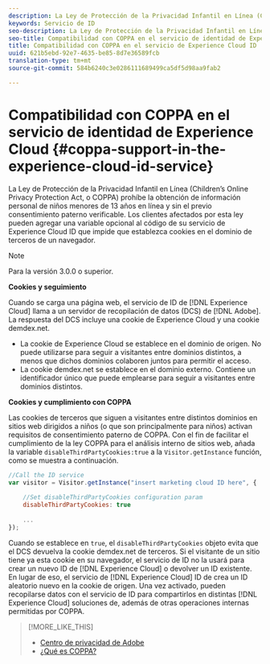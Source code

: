 ```yaml
---
description: La Ley de Protección de la Privacidad Infantil en Línea (Children’s Online Privacy Protection Act, o COPPA) prohíbe la obtención de información personal de niños menores de 13 años en línea y sin el previo consentimiento paterno verificable. Los clientes afectados por esta ley pueden agregar una variable opcional al código de su servicio de identidad de Experience Cloud que impide que establezca cookies en el dominio de terceros de un navegador.
keywords: Servicio de ID
seo-description: La Ley de Protección de la Privacidad Infantil en Línea (Children’s Online Privacy Protection Act, o COPPA) prohíbe la obtención de información personal de niños menores de 13 años en línea y sin el previo consentimiento paterno verificable. Los clientes afectados por esta ley pueden agregar una variable opcional al código de su servicio de Experience Cloud ID que impide que establezca cookies en el dominio de terceros de un navegador.
seo-title: Compatibilidad con COPPA en el servicio de identidad de Experience Cloud
title: Compatibilidad con COPPA en el servicio de Experience Cloud ID
uuid: 621b5ebd-92e7-4635-be85-8d7e36589fcb
translation-type: tm+mt
source-git-commit: 584b6240c3e0286111689499ca5df5d98aa9fab2

---
```



# Compatibilidad con COPPA en el servicio de identidad de Experience Cloud {#coppa-support-in-the-experience-cloud-id-service}

La Ley de Protección de la Privacidad Infantil en Línea (Children’s Online Privacy Protection Act, o COPPA) prohíbe la obtención de información personal de niños menores de 13 años en línea y sin el previo consentimiento paterno verificable. Los clientes afectados por esta ley pueden agregar una variable opcional al código de su servicio de Experience Cloud ID que impide que establezca cookies en el dominio de terceros de un navegador.

>[!NOTE]
>
>Para la versión 3.0.0 o superior.

**Cookies y seguimiento**

Cuando se carga una página web, el servicio de ID de [!DNL Experience Cloud] llama a un servidor de recopilación de datos (DCS) de [!DNL Adobe]. La respuesta del DCS incluye una cookie de Experience Cloud y una cookie demdex.net.

* La cookie de Experience Cloud se establece en el dominio de origen. No puede utilizarse para seguir a visitantes entre dominios distintos, a menos que dichos dominios colaboren juntos para permitir el acceso.
* La cookie demdex.net se establece en el dominio externo. Contiene un identificador único que puede emplearse para seguir a visitantes entre dominios distintos.

**Cookies y cumplimiento con COPPA**

Las cookies de terceros que siguen a visitantes entre distintos dominios en sitios web dirigidos a niños (o que son principalmente para niños) activan requisitos de consentimiento paterno de COPPA. Con el fin de facilitar el cumplimiento de la ley COPPA para el análisis interno de sitios web, añada la variable `disableThirdPartyCookies:true` a la `Visitor.getInstance` función, como se muestra a continuación.

```js
//Call the ID service 
var visitor = Visitor.getInstance("insert marketing cloud ID here", { 
 
    //Set disableThirdPartyCookies configuration param 
    disableThirdPartyCookies: true 
 
    ... 
});
```

Cuando se establece en `true`, el `disableThirdPartyCookies` objeto evita que el DCS devuelva la cookie demdex.net de terceros. Si el visitante de un sitio tiene ya esta cookie en su navegador, el servicio de ID no la usará para crear un nuevo ID de [!DNL Experience Cloud] o devolver un ID existente. En lugar de eso, el servicio de [!DNL Experience Cloud] ID de crea un ID aleatorio nuevo en la cookie de origen. Una vez activado, pueden recopilarse datos con el servicio de ID para compartirlos en distintas [!DNL Experience Cloud] soluciones de, además de otras operaciones internas permitidas por COPPA.

>[!MORE_LIKE_THIS]
>
>* [Centro de privacidad de Adobe](http://www.adobe.com/privacy.html)
>* [¿Qué es COPPA?](http://www.consumer.ftc.gov/articles/0031-protecting-your-childs-privacy-online#whatis)

